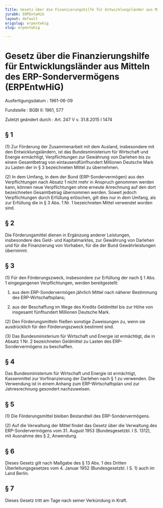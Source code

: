 ```yaml
---
Title: Gesetz über die Finanzierungshilfe für Entwicklungsländer aus Mitteln des ERP-Sondervermögens
jurabk: ERPEntwHiG
layout: default
origslug: erpentwhig
slug: erpentwhig

---
```


# Gesetz über die Finanzierungshilfe für Entwicklungsländer aus Mitteln des ERP-Sondervermögens (ERPEntwHiG)

Ausfertigungsdatum
:   1961-06-09

Fundstelle
:   BGBl II: 1961, 577

Zuletzt geändert durch
:   Art. 247 V v. 31.8.2015 I 1474


## § 1

(1) Zur Förderung der Zusammenarbeit mit dem Ausland, insbesondere mit
den Entwicklungsländern, ist das Bundesministerium für Wirtschaft und
Energie ermächtigt, Verpflichtungen zur Gewährung von Darlehen bis zu
einem Gesamtbetrag von eintausendfünfhundert Millionen Deutsche Mark
zu Lasten der in § 3 bezeichneten Mittel zu übernehmen.

(2) In dem Umfang, in dem der Bund (ERP-Sondervermögen) aus den
Verpflichtungen nach Absatz 1 nicht mehr in Anspruch genommen werden
kann, können neue Verpflichtungen ohne erneute Anrechnung auf den dort
bezeichneten Gesamtbetrag übernommen werden. Soweit jedoch
Verpflichtungen durch Erfüllung erlöschen, gilt dies nur in dem
Umfang, als zur Erfüllung die in § 3 Abs. 1 Nr. 1 bezeichneten Mittel
verwendet worden sind.


## § 2

Die Förderungsmittel dienen in Ergänzung anderer Leistungen,
insbesondere des Geld- und Kapitalmarktes, zur Gewährung von Darlehen
und für die Finanzierung von Vorhaben, für die der Bund
Gewährleistungen übernimmt.


## § 3

(1) Für den Förderungszweck, insbesondere zur Erfüllung der nach § 1
Abs. 1 eingegangenen Verpflichtungen, werden bereitgestellt:

1.  aus dem ERP-Sondervermögen jährlich Mittel nach näherer Bestimmung des
    ERP-Wirtschaftsplans;


2.  aus der Beschaffung im Wege des Kredits Geldmittel bis zur Höhe von
    insgesamt fünfhundert Millionen Deutsche Mark.




(2) Den Förderungsmitteln fließen sonstige Zuweisungen zu, wenn sie
ausdrücklich für den Förderungszweck bestimmt sind.

(3) Das Bundesministerium für Wirtschaft und Energie ist ermächtigt,
die in Absatz 1 Nr. 2 bezeichneten Geldmittel zu Lasten des ERP-
Sondervermögens zu beschaffen.


## § 4

Das Bundesministerium für Wirtschaft und Energie ist ermächtigt,
Kassenmittel zur Vorfinanzierung der Darlehen nach § 1 zu verwenden.
Die Verwendung ist in einem Anhang zum ERP-Wirtschaftsplan und zur
Jahresrechnung gesondert nachzuweisen.


## § 5

(1) Die Förderungsmittel bleiben Bestandteil des ERP-Sondervermögens.

(2) Auf die Verwaltung der Mittel findet das Gesetz über die
Verwaltung des ERP-Sondervermögens vom 31. August 1953
(Bundesgesetzbl. I S. 1312), mit Ausnahme des § 2, Anwendung.


## § 6

Dieses Gesetz gilt nach Maßgabe des § 13 Abs. 1 des Dritten
Überleitungsgesetzes vom 4. Januar 1952 (Bundesgesetzbl. I S. 1) auch
im Land Berlin.


## § 7

Dieses Gesetz tritt am Tage nach seiner Verkündung in Kraft.

